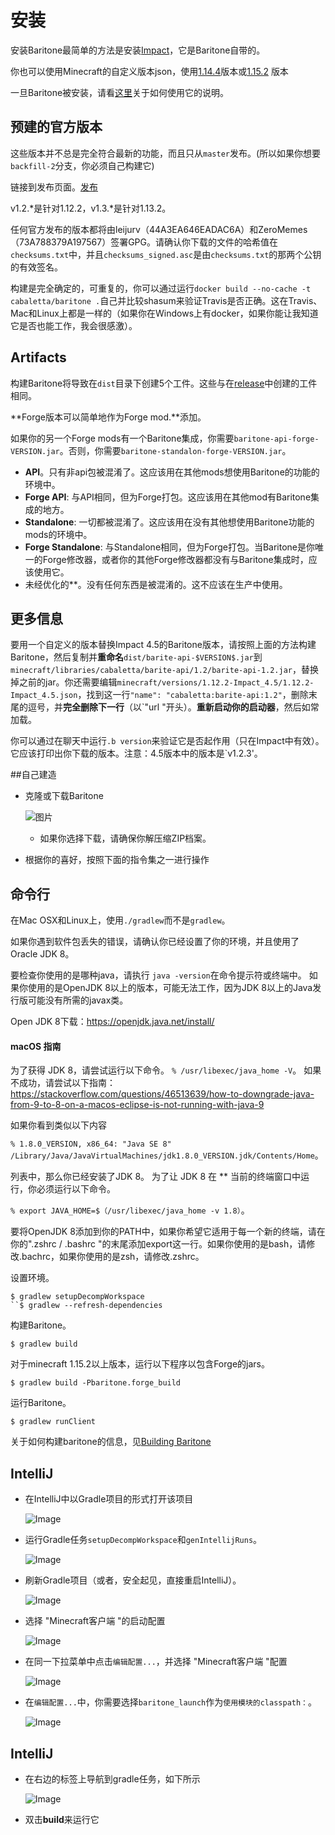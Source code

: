 # 安装

安装Baritone最简单的方法是安装[Impact](https://impactclient.net/)，它是Baritone自带的。

你也可以使用Minecraft的自定义版本json，使用[1.14.4](https://www.dropbox.com/s/rkml3hjokd3qv0m/1.14.4-Baritone.zip?dl=1)版本或[1.15.2](https://www.dropbox.com/s/8rx6f0kts9hvd4f/1.15.2-Baritone.zip?dl=1) 版本

一旦Baritone被安装，请看[这里](USAGE.md)关于如何使用它的说明。

## 预建的官方版本
这些版本并不总是完全符合最新的功能，而且只从`master`发布。(所以如果你想要`backfill-2`分支，你必须自己构建它)

链接到发布页面。[发布](https://github.com/cabaletta/baritone/releases)

v1.2.*是针对1.12.2，v1.3.*是针对1.13.2。

任何官方发布的版本都将由leijurv（44A3EA646EADAC6A）和ZeroMemes（73A788379A197567）签署GPG。请确认你下载的文件的哈希值在`checksums.txt`中，并且`checksums_signed.asc`是由`checksums.txt`的那两个公钥的有效签名。

构建是完全确定的，可重复的，你可以通过运行`docker build --no-cache -t cabaletta/baritone .`自己并比较shasum来验证Travis是否正确。这在Travis、Mac和Linux上都是一样的（如果你在Windows上有docker，如果你能让我知道它是否也能工作，我会很感激）。


## Artifacts

构建Baritone将导致在``dist``目录下创建5个工件。这些与在[release](https://github.com/cabaletta/baritone/releases)中创建的工件相同。

**Forge版本可以简单地作为Forge mod.**添加。

如果你的另一个Forge mods有一个Baritone集成，你需要`baritone-api-forge-VERSION.jar`。否则，你需要`baritone-standalon-forge-VERSION.jar`。

- **API**。只有非api包被混淆了。这应该用在其他mods想使用Baritone的功能的环境中。
- **Forge API**: 与API相同，但为Forge打包。这应该用在其他mod有Baritone集成的地方。
- **Standalone**: 一切都被混淆了。这应该用在没有其他想使用Baritone功能的mods的环境中。
- **Forge Standalone**: 与Standalone相同，但为Forge打包。当Baritone是你唯一的Forge修改器，或者你的其他Forge修改器都没有与Baritone集成时，应该使用它。
- 未经优化的**。没有任何东西是被混淆的。这不应该在生产中使用。

## 更多信息
要用一个自定义的版本替换Impact 4.5的Baritone版本，请按照上面的方法构建Baritone，然后复制并**重命名**`dist/barite-api-$VERSION$.jar`到`minecraft/libraries/cabaletta/barite-api/1.2/barite-api-1.2.jar`，替换掉之前的jar。你还需要编辑`minecraft/versions/1.12.2-Impact_4.5/1.12.2-Impact_4.5.json`，找到这一行`"name": "cabaletta:barite-api:1.2"`，删除末尾的逗号，并**完全删除下一行**（以`"url "开头）。**重新启动你的启动器**，然后如常加载。

你可以通过在聊天中运行`.b version`来验证它是否起作用（只在Impact中有效）。它应该打印出你下载的版本。注意：4.5版本中的版本是`v1.2.3'。

##自己建造
- 克隆或下载Baritone

  ![图片](https://i.imgur.com/kbqBtoN.png)
  - 如果你选择下载，请确保你解压缩ZIP档案。
- 根据你的喜好，按照下面的指令集之一进行操作

## 命令行
在Mac OSX和Linux上，使用`./gradlew`而不是`gradlew`。

如果你遇到软件包丢失的错误，请确认你已经设置了你的环境，并且使用了Oracle JDK 8。

要检查你使用的是哪种java，请执行 
`java -version`在命令提示符或终端中。
如果你使用的是OpenJDK 8以上的版本，可能无法工作，因为JDK 8以上的Java发行版可能没有所需的javax类。

Open JDK 8下载：https://openjdk.java.net/install/
#### macOS 指南
为了获得 JDK 8，请尝试运行以下命令。
`% /usr/libexec/java_home -V`。
如果不成功，请尝试以下指南： https://stackoverflow.com/questions/46513639/how-to-downgrade-java-from-9-to-8-on-a-macos-eclipse-is-not-running-with-java-9

如果你看到类似以下内容

`% 1.8.0_VERSION, x86_64: "Java SE 8" /Library/Java/JavaVirtualMachines/jdk1.8.0_VERSION.jdk/Contents/Home`。

列表中，那么你已经安装了JDK 8。
为了让 JDK 8 在 ** 当前的终端窗口中运行，你必须运行以下命令。

`% export JAVA_HOME=$（/usr/libexec/java_home -v 1.8）`。

要将OpenJDK 8添加到你的PATH中，如果你希望它适用于每一个新的终端，请在你的".zshrc / .bashrc "的末尾添加export这一行。如果你使用的是bash，请修改.bachrc，如果你使用的是zsh，请修改.zshrc。

设置环境。

```
$ gradlew setupDecompWorkspace
``$ gradlew --refresh-dependencies
```

构建Baritone。

```
$ gradlew build
```

对于minecraft 1.15.2以上版本，运行以下程序以包含Forge的jars。

```
$ gradlew build -Pbaritone.forge_build
```

运行Baritone。

```
$ gradlew runClient
```

关于如何构建baritone的信息，见[Building Baritone](#building-baritone)

## IntelliJ
- 在IntelliJ中以Gradle项目的形式打开该项目
  
  ![Image](https://i.imgur.com/jw7Q6vY.png)

- 运行Gradle任务`setupDecompWorkspace`和`genIntellijRuns`。
  
  ![Image](https://i.imgur.com/QEfVvWP.png)

- 刷新Gradle项目（或者，安全起见，直接重启IntelliJ）。
  
  ![Image](https://i.imgur.com/3V7EdWr.png)

- 选择 "Minecraft客户端 "的启动配置
  
  ![Image](https://i.imgur.com/1qz2QGV.png)

- 在同一下拉菜单中点击``编辑配置...``，并选择 "Minecraft客户端 "配置
  
  ![Image](https://i.imgur.com/s4ly0ZF.png)

- 在`编辑配置...`中，你需要选择`baritone_launch`作为`使用模块的classpath：`。
  
  ![Image](https://i.imgur.com/hrLhG9u.png)

## IntelliJ

- 在右边的标签上导航到gradle任务，如下所示

  ![Image](https://i.imgur.com/PE6r9iN.png)

- 双击**build**来运行它
